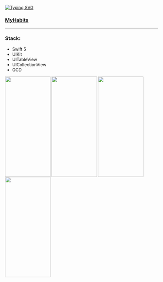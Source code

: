 <a href="https://git.io/typing-svg"><img src="https://readme-typing-svg.demolab.com?font=Fira+Code&pause=1000&color=A264F7&width=435&lines=Hello%2C+I'm+Liz-Mary.+;I'm+IOS-developer" alt="Typing SVG" /></a>


### [MyHabits](https://github.com/MaybeRT-rt/MyHabits/tree/main)

---
### Stack:
* Swift 5
* UIKit
* UITableView
* UICollectionView
* GCD

<img align="left" src="https://github.com/MaybeRT-rt/gif/blob/main/track.gif" width="150" height="330">
<img align="left" src="https://github.com/MaybeRT-rt/gif/blob/main/new.gif" width="150" height="330">
<img align="left" src="https://github.com/MaybeRT-rt/gif/blob/main/edit.gif" width="150" height="330"> 
<img align="left" src="https://github.com/MaybeRT-rt/gif/blob/main/remove.gif" width="150" height="330">
